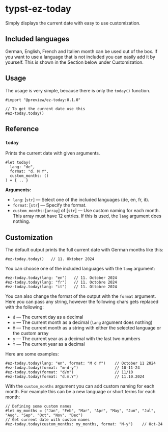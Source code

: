 # typst-ez-today

Simply displays the current date with easy to use customization.

## Included languages

German, English, French and Italien month can be used out of the box. If you want to use a language that is not included you can easily add it by yourself. This is shown in the Section below under Customization.

## Usage

The usage is very simple, because there is only the `today()` function.

```typ
#import "@preview/ez-today:0.1.0"

// To get the current date use this
#ez-today.today()
```

## Reference

### `today`

Prints the current date with given arguments.

```typ
#let today(
  lang: "de",
  format: "d. M Y",
  custom_months: ()
) = { .. }
```

**Arguments:**

- `lang`: [`str`] &mdash; Select one of the included languages (de, en, fr, it).
- `format`: [`str`] &mdash; Specify the format.
- `custom_months`: [`array`] of [`str`] &mdash; Use custom naming for each month. This array must have 12 entries. If this is used, the `lang` argument does nothing.

## Customization

The default output prints the full current date with German months like this:

```typ
#ez-today.today()   // 11. Oktober 2024
```

You can choose one of the included languages with the `lang` argument:

```typ
#ez-today.today(lang: "en")   // 11. October 2024
#ez-today.today(lang: "fr")   // 11. Octobre 2024
#ez-today.today(lang: "it")   // 11. Ottobre 2024
```

You can also change the format of the output with the `format` argument. Here you can pass any string, however the following chars gets replaced with the following:

- `d` &mdash; The current day as a decimal
- `m` &mdash; The current month as a decimal (`lang` argument does nothing)
- `M` &mdash; The current month as a string with either the selected language or the custom array
- `y` &mdash; The current year as a decimal with the last two numbers
- `Y` &mdash; The current year as a decimal

Here are some examples:

```typ
#ez-today.today(lang: "en", format: "M d Y")    // October 11 2024
#ez-today.today(format: "m-d-y")                // 10-11-24
#ez-today.today(format: "d/m")                  // 11/10
#ez-today.today(format: "d.m.Y")                // 11.10.2024
```

With the `custom_months` argument you can add custom naming for each month. For example this can be a new language or short terms for each month:

```typ
// Defining some custom names
#let my_months = ("Jan", "Feb", "Mar", "Apr", "May", "Jun", "Jul", "Aug", "Sep", "Oct", "Nov", "Dec")
// Get current date with custom names
#ez-today.today(custom_months: my_months, format: "M-y")    // Oct-24
```
